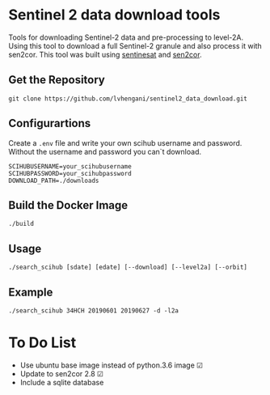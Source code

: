 # Sentinel 2 data download tools

Tools for downloading Sentinel-2 data and pre-processing to level-2A. 
Using this tool to download a full Sentinel-2 granule and also process it with sen2cor.
This tool was built using [sentinesat](https://sentinelsat.readthedocs.io) and [sen2cor](http://step.esa.int/main/third-party-plugins-2/sen2cor/).  

## Get the Repository

~~~
git clone https://github.com/lvhengani/sentinel2_data_download.git
~~~

## Configurartions

Create a `.env` file and write your own scihub username and password. Without the username and password you can`t download.
~~~
SCIHUBUSERNAME=your_scihubusername
SCIHUBPASSWORD=your_scihubpassword
DOWNLOAD_PATH=./downloads
~~~

## Build the Docker Image

~~~
./build
~~~

## Usage

~~~
./search_scihub [sdate] [edate] [--download] [--level2a] [--orbit]
~~~

## Example

~~~
./search_scihub 34HCH 20190601 20190627 -d -l2a
~~~


# To Do List

- Use ubuntu base image instead of python.3.6 image &#x2611;
- Update to sen2cor 2.8 &#x2611;
- Include a sqlite database
